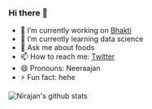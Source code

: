 ### Hi there 👋

<!--
**nirajandata/nirajandata** is a ✨ _special_ ✨ repository because its `README.md` (this file) appears on your GitHub profile.

Here are some ideas to get you started:
-->
- 🔭 I’m currently working on [Bhakti](https://www.jagatgururampalji.org/)
- 🌱 I’m currently learning data science
- 💬 Ask me about foods
- 📫 How to reach me: [Twitter](https://twitter.com/nirajandata)
- 😄 Pronouns: Neeraajan
- ⚡ Fun fact: hehe

![Nirajan's github stats](https://github-readme-stats.vercel.app/api?username=nirajandata&show_icons=true&theme=radical)
